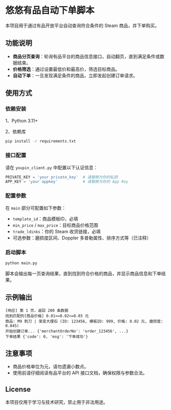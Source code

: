 

# 悠悠有品自动下单脚本

本项目用于通过有品开放平台自动查询符合条件的 Steam 商品，并下单购买。

## 功能说明

* **商品分页查询**：轮询有品平台的商品信息接口，自动翻页，直到满足条件或数据结束。
* **价格筛选**：通过设置最低价和最高价，筛选目标商品。
* **自动下单**：一旦发现满足条件的商品，立即发起创建订单请求。

## 使用方式

### 依赖安装
1、Python 3.11+

2、依赖库
```bash
pip install -r requirements.txt
```

### 接口配置

请在 `youpin_client.py` 中配置以下认证信息：

```python
PRIVATE_KEY = 'your private_key'  # 请替换为你的私钥
APP_KEY = 'your appkey'           # 请替换为你的 App Key
```
### 配置参数

在 `main` 部分可配置如下参数：

* `template_id`：商品模板ID，必填
* `min_price` / `max_price`：目标商品价格范围
* `trade_ldinks`：你的 Steam 收货链接，必填
* 可选参数：磨损度区间、Doppler 多普勒属性、排序方式等（已注释）

### 启动脚本

```bash
python main.py
```

脚本会输出每一页查询结果，直到找到符合价格的商品，并显示商品信息和下单结果。

## 示例输出

```
[响应] 第 1 页，返回 200 条数据
找到匹配的[商品价格] 0.01<=0.02<=0.03 元
商品: M9 刺刀 | 渐变大理石 (ID: 123456, 模板ID: 999, 价格: 0.02 元, 磨损度: 0.045)
开始创建订单... {'merchantOrderNo': 'order_123456', ...}
下单结果 {'code': 0, 'msg': '下单成功'}
```

## 注意事项
* 商品价格单位为元，请勿遗漏小数点。
* 使用前请仔细阅读有品平台的 API 接口文档，确保权限与参数合法。
## License

本项目仅用于学习与技术研究，禁止用于非法用途。

